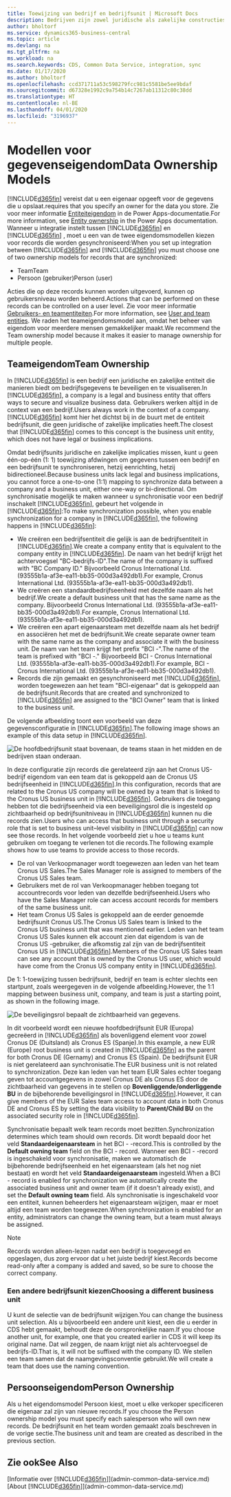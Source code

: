 ```yaml
---
title: Toewijzing van bedrijf en bedrijfsunit | Microsoft Docs
description: Bedrijven zijn zowel juridische als zakelijke constructies en worden gebruikt om bedrijfsgegevens te beveiligen en te visualiseren.
author: bholtorf
ms.service: dynamics365-business-central
ms.topic: article
ms.devlang: na
ms.tgt_pltfrm: na
ms.workload: na
ms.search.keywords: CDS, Common Data Service, integration, sync
ms.date: 01/17/2020
ms.author: bholtorf
ms.openlocfilehash: ccd371711a53c598279fcc981c5581be5ee9bdaf
ms.sourcegitcommit: d67328e1992c9a754b14c7267ab11312c80c38dd
ms.translationtype: HT
ms.contentlocale: nl-BE
ms.lasthandoff: 04/01/2020
ms.locfileid: "3196937"
---
```

# <a name="data-ownership-models"></a><span data-ttu-id="72ed3-103">Modellen voor gegevenseigendom</span><span class="sxs-lookup"><span data-stu-id="72ed3-103">Data Ownership Models</span></span>
[!INCLUDE[d365fin](includes/cds_long_md.md)] <span data-ttu-id="72ed3-104">vereist dat u een eigenaar opgeeft voor de gegevens die u opslaat.</span><span class="sxs-lookup"><span data-stu-id="72ed3-104">requires that you specify an owner for the data you store.</span></span> <span data-ttu-id="72ed3-105">Zie voor meer informatie [Entiteiteigendom](https://docs.microsoft.com/powerapps/maker/common-data-service/types-of-entities#entity-ownership) in de Power Apps-documentatie.</span><span class="sxs-lookup"><span data-stu-id="72ed3-105">For more information, see [Entity ownership](https://docs.microsoft.com/powerapps/maker/common-data-service/types-of-entities#entity-ownership) in the Power Apps documentation.</span></span> <span data-ttu-id="72ed3-106">Wanneer u integratie instelt tussen [!INCLUDE[d365fin](includes/cds_long_md.md)] en [!INCLUDE[d365fin](includes/d365fin_md.md)] , moet u een van de twee eigendomsmodellen kiezen voor records die worden gesynchroniseerd:</span><span class="sxs-lookup"><span data-stu-id="72ed3-106">When you set up integration between [!INCLUDE[d365fin](includes/cds_long_md.md)] and [!INCLUDE[d365fin](includes/d365fin_md.md)] you must choose one of two ownership models for records that are synchronized:</span></span>

* <span data-ttu-id="72ed3-107">Team</span><span class="sxs-lookup"><span data-stu-id="72ed3-107">Team</span></span> 
* <span data-ttu-id="72ed3-108">Persoon (gebruiker)</span><span class="sxs-lookup"><span data-stu-id="72ed3-108">Person (user)</span></span>

<span data-ttu-id="72ed3-109">Acties die op deze records kunnen worden uitgevoerd, kunnen op gebruikersniveau worden beheerd.</span><span class="sxs-lookup"><span data-stu-id="72ed3-109">Actions that can be performed on these records can be controlled on a user level.</span></span> <span data-ttu-id="72ed3-110">Zie voor meer informatie [Gebruikers- en teamentiteiten](https://docs.microsoft.com/powerapps/developer/common-data-service/user-team-entities).</span><span class="sxs-lookup"><span data-stu-id="72ed3-110">For more information, see [User and team entities](https://docs.microsoft.com/powerapps/developer/common-data-service/user-team-entities).</span></span> <span data-ttu-id="72ed3-111">We raden het teameigendomsmodel aan, omdat het beheer van eigendom voor meerdere mensen gemakkelijker maakt.</span><span class="sxs-lookup"><span data-stu-id="72ed3-111">We recommend the Team ownership model because it makes it easier to manage ownership for multiple people.</span></span>

## <a name="team-ownership"></a><span data-ttu-id="72ed3-112">Teameigendom</span><span class="sxs-lookup"><span data-stu-id="72ed3-112">Team Ownership</span></span>
<span data-ttu-id="72ed3-113">In [!INCLUDE[d365fin](includes/d365fin_md.md)] is een bedrijf een juridische en zakelijke entiteit die manieren biedt om bedrijfsgegevens te beveiligen en te visualiseren.</span><span class="sxs-lookup"><span data-stu-id="72ed3-113">In [!INCLUDE[d365fin](includes/d365fin_md.md)], a company is a legal and business entity that offers ways to secure and visualize business data.</span></span> <span data-ttu-id="72ed3-114">Gebruikers werken altijd in de context van een bedrijf.</span><span class="sxs-lookup"><span data-stu-id="72ed3-114">Users always work in the context of a company.</span></span> <span data-ttu-id="72ed3-115">[!INCLUDE[d365fin](includes/cds_long_md.md)] komt hier het dichtst bij in de buurt met de entiteit bedrijfsunit, die geen juridische of zakelijke implicaties heeft.</span><span class="sxs-lookup"><span data-stu-id="72ed3-115">The closest that [!INCLUDE[d365fin](includes/cds_long_md.md)] comes to this concept is the business unit entity, which does not have legal or business implications.</span></span>

<span data-ttu-id="72ed3-116">Omdat bedrijfsunits juridische en zakelijke implicaties missen, kunt u geen één-op-één (1: 1) toewijzing afdwingen om gegevens tussen een bedrijf en een bedrijfsunit te synchroniseren, hetzij eenrichting, hetzij bidirectioneel.</span><span class="sxs-lookup"><span data-stu-id="72ed3-116">Because business units lack legal and business implications, you cannot force a one-to-one (1:1) mapping to synchronize data between a company and a business unit, either one-way or bi-directional.</span></span> <span data-ttu-id="72ed3-117">Om synchronisatie mogelijk te maken wanneer u synchronisatie voor een bedrijf inschakelt [!INCLUDE[d365fin](includes/d365fin_md.md)], gebeurt het volgende in [!INCLUDE[d365fin](includes/cds_long_md.md)]:</span><span class="sxs-lookup"><span data-stu-id="72ed3-117">To make synchronization possible, when you enable synchronization for a company in [!INCLUDE[d365fin](includes/d365fin_md.md)], the following happens in [!INCLUDE[d365fin](includes/cds_long_md.md)]:</span></span>

* <span data-ttu-id="72ed3-118">We creëren een bedrijfsentiteit die gelijk is aan de bedrijfsentiteit in [!INCLUDE[d365fin](includes/d365fin_md.md)].</span><span class="sxs-lookup"><span data-stu-id="72ed3-118">We create a company entity that is equivalent to the company entity in [!INCLUDE[d365fin](includes/d365fin_md.md)].</span></span> <span data-ttu-id="72ed3-119">De naam van het bedrijf krijgt het achtervoegsel "BC-bedrijfs-ID".</span><span class="sxs-lookup"><span data-stu-id="72ed3-119">The name of the company is suffixed with "BC Company ID."</span></span> <span data-ttu-id="72ed3-120">Bijvoorbeeld Cronus International Ltd. (93555b1a-af3e-ea11-bb35-000d3a492db1).</span><span class="sxs-lookup"><span data-stu-id="72ed3-120">For example, Cronus International Ltd. (93555b1a-af3e-ea11-bb35-000d3a492db1).</span></span>
* <span data-ttu-id="72ed3-121">We creëren een standaardbedrijfseenheid met dezelfde naam als het bedrijf.</span><span class="sxs-lookup"><span data-stu-id="72ed3-121">We create a default business unit that has the same name as the company.</span></span> <span data-ttu-id="72ed3-122">Bijvoorbeeld Cronus International Ltd. (93555b1a-af3e-ea11-bb35-000d3a492db1).</span><span class="sxs-lookup"><span data-stu-id="72ed3-122">For example, Cronus International Ltd. (93555b1a-af3e-ea11-bb35-000d3a492db1).</span></span>
* <span data-ttu-id="72ed3-123">We creëren een apart eigenaarsteam met dezelfde naam als het bedrijf en associëren het met de bedrijfsunit.</span><span class="sxs-lookup"><span data-stu-id="72ed3-123">We create separate owner team with the same name as the company and associate it with the business unit.</span></span> <span data-ttu-id="72ed3-124">De naam van het team krijgt het prefix "BCI -".</span><span class="sxs-lookup"><span data-stu-id="72ed3-124">The name of the team is prefixed with "BCI -."</span></span> <span data-ttu-id="72ed3-125">Bijvoorbeeld BCI - Cronus International Ltd. (93555b1a-af3e-ea11-bb35-000d3a492db1).</span><span class="sxs-lookup"><span data-stu-id="72ed3-125">For example, BCI - Cronus International Ltd. (93555b1a-af3e-ea11-bb35-000d3a492db1).</span></span>
* <span data-ttu-id="72ed3-126">Records die zijn gemaakt en gesynchroniseerd met [!INCLUDE[d365fin](includes/cds_long_md.md)], worden toegewezen aan het team "BCI-eigenaar" dat is gekoppeld aan de bedrijfsunit.</span><span class="sxs-lookup"><span data-stu-id="72ed3-126">Records that are created and synchronized to [!INCLUDE[d365fin](includes/cds_long_md.md)] are assigned to the "BCI Owner" team that is linked to the business unit.</span></span>

<span data-ttu-id="72ed3-127">De volgende afbeelding toont een voorbeeld van deze gegevensconfiguratie in [!INCLUDE[d365fin](includes/cds_long_md.md)].</span><span class="sxs-lookup"><span data-stu-id="72ed3-127">The following image shows an example of this data setup in [!INCLUDE[d365fin](includes/cds_long_md.md)].</span></span>

![De hoofdbedrijfsunit staat bovenaan, de teams staan in het midden en de bedrijven staan onderaan.](media/cds_bu_team_company.png)

<span data-ttu-id="72ed3-129">In deze configuratie zijn records die gerelateerd zijn aan het Cronus US-bedrijf eigendom van een team dat is gekoppeld aan de Cronus US <ID> bedrijfseenheid in [!INCLUDE[d365fin](includes/cds_long_md.md)].</span><span class="sxs-lookup"><span data-stu-id="72ed3-129">In this configuration, records that are related to the Cronus US company will be owned by a team that is linked to the Cronus US <ID> business unit in [!INCLUDE[d365fin](includes/cds_long_md.md)].</span></span> <span data-ttu-id="72ed3-130">Gebruikers die toegang hebben tot die bedrijfseenheid via een beveiligingsrol die is ingesteld op zichtbaarheid op bedrijfsunitniveau in [!INCLUDE[d365fin](includes/cds_long_md.md)] kunnen nu die records zien.</span><span class="sxs-lookup"><span data-stu-id="72ed3-130">Users who can access that business unit through a security role that is set to business unit–level visibility in [!INCLUDE[d365fin](includes/cds_long_md.md)] can now see those records.</span></span> <span data-ttu-id="72ed3-131">In het volgende voorbeeld ziet u hoe u teams kunt gebruiken om toegang te verlenen tot die records.</span><span class="sxs-lookup"><span data-stu-id="72ed3-131">The following example shows how to use teams to provide access to those records.</span></span>

* <span data-ttu-id="72ed3-132">De rol van Verkoopmanager wordt toegewezen aan leden van het team Cronus US Sales.</span><span class="sxs-lookup"><span data-stu-id="72ed3-132">The Sales Manager role is assigned to members of the Cronus US Sales team.</span></span>
* <span data-ttu-id="72ed3-133">Gebruikers met de rol van Verkoopmanager hebben toegang tot accountrecords voor leden van dezelfde bedrijfseenheid.</span><span class="sxs-lookup"><span data-stu-id="72ed3-133">Users who have the Sales Manager role can access account records for members of the same business unit.</span></span>
* <span data-ttu-id="72ed3-134">Het team Cronus US Sales is gekoppeld aan de eerder genoemde bedrijfsunit Cronus US.</span><span class="sxs-lookup"><span data-stu-id="72ed3-134">The Cronus US Sales team is linked to the Cronus US business unit that was mentioned earlier.</span></span> <span data-ttu-id="72ed3-135">Leden van het team Cronus US Sales kunnen elk account zien dat eigendom is van de Cronus US <ID>-gebruiker, die afkomstig zal zijn van de bedrijfsentiteit Cronus US in [!INCLUDE[d365fin](includes/d365fin_md.md)].</span><span class="sxs-lookup"><span data-stu-id="72ed3-135">Members of the Cronus US Sales team can see any account that is owned by the Cronus US <ID> user, which would have come from the Cronus US company entity in [!INCLUDE[d365fin](includes/d365fin_md.md)].</span></span>

<span data-ttu-id="72ed3-136">De 1: 1-toewijzing tussen bedrijfsunit, bedrijf en team is echter slechts een startpunt, zoals weergegeven in de volgende afbeelding.</span><span class="sxs-lookup"><span data-stu-id="72ed3-136">However, the 1:1 mapping between business unit, company, and team is just a starting point, as shown in the following image.</span></span>

![De beveiligingsrol bepaalt de zichtbaarheid van gegevens.](media/cds_bu_team_company_2.png)

<span data-ttu-id="72ed3-138">In dit voorbeeld wordt een nieuwe hoofdbedrijfsunit EUR (Europa) gecreëerd in [!INCLUDE[d365fin](includes/cds_long_md.md)] als bovenliggend element voor zowel Cronus DE (Duitsland) als Cronus ES (Spanje).</span><span class="sxs-lookup"><span data-stu-id="72ed3-138">In this example, a new EUR (Europe) root business unit is created in [!INCLUDE[d365fin](includes/cds_long_md.md)] as the parent for both Cronus DE (Gernamy) and Cronus ES (Spain).</span></span> <span data-ttu-id="72ed3-139">De bedrijfsunit EUR is niet gerelateerd aan synchronisatie.</span><span class="sxs-lookup"><span data-stu-id="72ed3-139">The EUR business unit is not related to synchronization.</span></span> <span data-ttu-id="72ed3-140">Deze kan leden van het team EUR Sales echter toegang geven tot accountgegevens in zowel Cronus DE als Cronus ES door de zichtbaarheid van gegevens in te stellen op **Bovenliggende/onderliggende BU** in de bijbehorende beveiligingsrol in [!INCLUDE[d365fin](includes/cds_long_md.md)].</span><span class="sxs-lookup"><span data-stu-id="72ed3-140">However, it can give members of the EUR Sales team access to account data in both Cronus DE and Cronus ES by setting the data visibility to **Parent/Child BU** on the associated security role in [!INCLUDE[d365fin](includes/cds_long_md.md)].</span></span>

<span data-ttu-id="72ed3-141">Synchronisatie bepaalt welk team records moet bezitten.</span><span class="sxs-lookup"><span data-stu-id="72ed3-141">Synchronization determines which team should own records.</span></span> <span data-ttu-id="72ed3-142">Dit wordt bepaald door het veld **Standaardeigenaarsteam** in het BCI - <ID>-record.</span><span class="sxs-lookup"><span data-stu-id="72ed3-142">This is controlled by the **Default owning team** field on the BCI - <ID> record.</span></span> <span data-ttu-id="72ed3-143">Wanneer een BCI - <ID>-record is ingeschakeld voor synchronisatie, maken we automatisch de bijbehorende bedrijfseenheid en het eigenaarsteam (als het nog niet bestaat) en wordt het veld **Standaardeigenaarsteam** ingesteld.</span><span class="sxs-lookup"><span data-stu-id="72ed3-143">When a BCI - <ID> record is enabled for synchronization we automatically create the associated business unit and owner team (if it doesn't already exist), and set the **Default owning team** field.</span></span> <span data-ttu-id="72ed3-144">Als synchronisatie is ingeschakeld voor een entiteit, kunnen beheerders het eigenaarsteam wijzigen, maar er moet altijd een team worden toegewezen.</span><span class="sxs-lookup"><span data-stu-id="72ed3-144">When synchronization is enabled for an entity, administrators can change the owning team, but a team must always be assigned.</span></span>

> [!NOTE]
> <span data-ttu-id="72ed3-145">Records worden alleen-lezen nadat een bedrijf is toegevoegd en opgeslagen, dus zorg ervoor dat u het juiste bedrijf kiest.</span><span class="sxs-lookup"><span data-stu-id="72ed3-145">Records become read-only after a company is added and saved, so be sure to choose the correct company.</span></span>

### <a name="choosing-a-different-business-unit"></a><span data-ttu-id="72ed3-146">Een andere bedrijfsunit kiezen</span><span class="sxs-lookup"><span data-stu-id="72ed3-146">Choosing a different business unit</span></span>
<span data-ttu-id="72ed3-147">U kunt de selectie van de bedrijfsunit wijzigen.</span><span class="sxs-lookup"><span data-stu-id="72ed3-147">You can change the business unit selection.</span></span> <span data-ttu-id="72ed3-148">Als u bijvoorbeeld een andere unit kiest, een die u eerder in CDS hebt gemaakt, behoudt deze de oorspronkelijke naam.</span><span class="sxs-lookup"><span data-stu-id="72ed3-148">If you choose another unit, for example, one that you created earlier in CDS it will keep its original name.</span></span> <span data-ttu-id="72ed3-149">Dat wil zeggen, de naam krijgt niet als achtervoegsel de bedrijfs-ID.</span><span class="sxs-lookup"><span data-stu-id="72ed3-149">That is, it will not be suffixed with the company ID.</span></span> <span data-ttu-id="72ed3-150">We stellen een team samen dat de naamgevingsconventie gebruikt.</span><span class="sxs-lookup"><span data-stu-id="72ed3-150">We will create a team that does use the naming convention.</span></span>

## <a name="person-ownership"></a><span data-ttu-id="72ed3-151">Persoonseigendom</span><span class="sxs-lookup"><span data-stu-id="72ed3-151">Person Ownership</span></span>
<span data-ttu-id="72ed3-152">Als u het eigendomsmodel Persoon kiest, moet u elke verkoper specificeren die eigenaar zal zijn van nieuwe records.</span><span class="sxs-lookup"><span data-stu-id="72ed3-152">If you choose the Person ownership model you must specify each salesperson who will own new records.</span></span> <span data-ttu-id="72ed3-153">De bedrijfsunit en het team worden gemaakt zoals beschreven in de vorige sectie.</span><span class="sxs-lookup"><span data-stu-id="72ed3-153">The business unit and team are created as described in the previous section.</span></span>  

## <a name="see-also"></a><span data-ttu-id="72ed3-154">Zie ook</span><span class="sxs-lookup"><span data-stu-id="72ed3-154">See Also</span></span>
<span data-ttu-id="72ed3-155">[Informatie over [!INCLUDE[d365fin](includes/cds_long_md.md)]](admin-common-data-service.md)</span><span class="sxs-lookup"><span data-stu-id="72ed3-155">[About [!INCLUDE[d365fin](includes/cds_long_md.md)]](admin-common-data-service.md)</span></span>